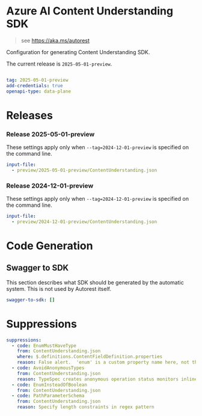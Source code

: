 # Azure AI Content Understanding SDK

> see https://aka.ms/autorest

Configuration for generating Content Understanding SDK.

The current release is `2025-05-01-preview`.

``` yaml

tag: 2025-05-01-preview
add-credentials: true
openapi-type: data-plane
```

# Releases

### Release 2025-05-01-preview
These settings apply only when `--tag=2024-12-01-preview` is specified on the command line.
``` yaml $(tag) == '2025-05-01-preview'
input-file:
  - preview/2025-05-01-preview/ContentUnderstanding.json
```

### Release 2024-12-01-preview
These settings apply only when `--tag=2024-12-01-preview` is specified on the command line.
``` yaml $(tag) == '2024-12-01-preview'
input-file:
  - preview/2024-12-01-preview/ContentUnderstanding.json
```

# Code Generation

## Swagger to SDK

This section describes what SDK should be generated by the automatic system.
This is not used by Autorest itself.

``` yaml $(swagger-to-sdk)
swagger-to-sdk: []
```

# Suppressions
``` yaml
suppressions:
  - code: EnumMustHaveType
    from: ContentUnderstanding.json
    where: $.definitions.ContentFieldDefinition.properties
    reason: False alert.  'enum' is a custom property name here, not the Swagger property
  - code: AvoidAnonymousTypes
    from: ContentUnderstanding.json
    reason: TypeSpec creates anonymous operation status monitors inline
  - code: EnumInsteadOfBoolean
    from: ContentUnderstanding.json
  - code: PathParameterSchema
    from: ContentUnderstanding.json
    reason: Specify length constraints in regex pattern
```